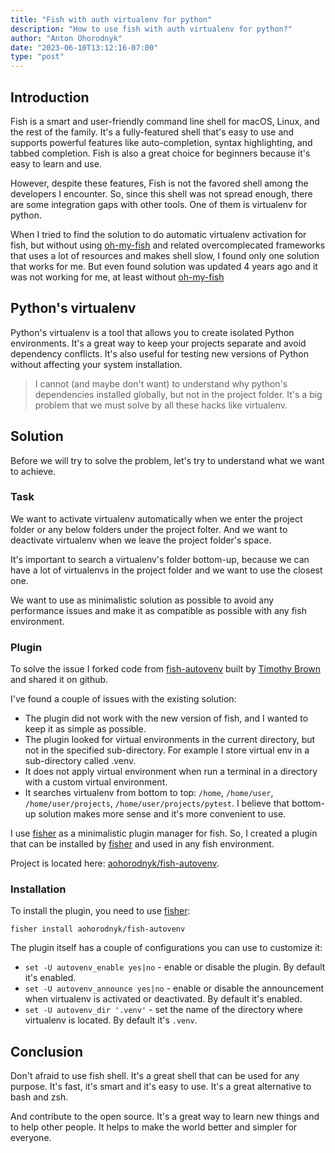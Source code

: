 ```yaml
---
title: "Fish with auth virtualenv for python"
description: "How to use fish with auth virtualenv for python?"
author: "Anton Ohorodnyk"
date: "2023-06-10T13:12:16-07:00"
type: "post"
---
```

## Introduction

Fish is a smart and user-friendly command line shell for macOS, Linux, and the rest of the family. It's a fully-featured shell that's easy to use and supports powerful features like auto-completion, syntax highlighting, and tabbed completion. Fish is also a great choice for beginners because it's easy to learn and use.

However, despite these features, Fish is not the favored shell among the developers I encounter. So, since this shell was not spread enough, there are some integration gaps with other tools. One of them is virtualenv for python.

When I tried to find the solution to do automatic virtualenv activation for fish, but without using [oh-my-fish][omf] and related overcomplecated frameworks that uses a lot of resources and makes shell slow, I found only one solution that works for me. But even found solution was updated 4 years ago and it was not working for me, at least without [oh-my-fish][omf]

## Python's virtualenv

Python's virtualenv is a tool that allows you to create isolated Python environments. It's a great way to keep your projects separate and avoid dependency conflicts. It's also useful for testing new versions of Python without affecting your system installation.

> I cannot (and maybe don't want) to understand why python's dependencies installed globally, but not in the project folder. It's a big problem that we must solve by all these hacks like virtualenv.

## Solution

Before we will try to solve the problem, let's try to understand what we want to achieve.

### Task

We want to activate virtualenv automatically when we enter the project folder or any below folders under the project folter. And we want to deactivate virtualenv when we leave the project folder's space.

It's important to search a virtualenv's folder bottom-up, because we can have a lot of virtualenvs in the project folder and we want to use the closest one.

We want to use as minimalistic solution as possible to avoid any performance issues and make it as compatible as possible with any fish environment.

### Plugin

To solve the issue I forked code from [fish-autovenv](https://github.com/timothybrown/fish-autovenv) built by [Timothy Brown](https://github.com/timothybrown) and shared it on github.

I've found a couple of issues with the existing solution:

* The plugin did not work with the new version of fish, and I wanted to keep it as simple as possible.
* The plugin looked for virtual environments in the current directory, but not in the specified sub-directory. For example I store virtual env in a sub-directory called .venv.
* It does not apply virtual environment when run a terminal in a directory with a custom virtual environment.
* It searches virtualenv from bottom to top: `/home`, `/home/user`, `/home/user/projects`, `/home/user/projects/pytest`. I believe that bottom-up solution makes more sense and it's more convenient to use.

I use [fisher][fisher] as a minimalistic plugin manager for fish. So, I created a plugin that can be installed by [fisher][fisher] and used in any fish environment.

Project is located here: [aohorodnyk/fish-autovenv][autovenv].

### Installation

To install the plugin, you need to use [fisher][fisher]:

```fish
fisher install aohorodnyk/fish-autovenv
```

The plugin itself has a couple of configurations you can use to customize it:

* `set -U autovenv_enable yes|no` - enable or disable the plugin. By default it's enabled.
* `set -U autovenv_announce yes|no` - enable or disable the announcement when virtualenv is activated or deactivated. By default it's enabled.
* `set -U autovenv_dir '.venv'` - set the name of the directory where virtualenv is located. By default it's `.venv`.

## Conclusion

Don't afraid to use fish shell. It's a great shell that can be used for any purpose. It's fast, it's smart and it's easy to use. It's a great alternative to bash and zsh.

And contribute to the open source. It's a great way to learn new things and to help other people. It helps to make the world better and simpler for everyone.

[omf]: https://github.com/oh-my-fish/oh-my-fish
[fish]: https://fishshell.com/
[fisher]: https://github.com/jorgebucaran/fisher
[autovenv]: https://github.com/aohorodnyk/fish-autovenv
